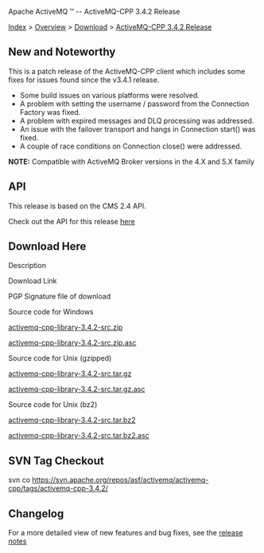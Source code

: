 Apache ActiveMQ ™ -- ActiveMQ-CPP 3.4.2 Release 

[Index](index.html) > [Overview](overview.html) > [Download](download.html) > [ActiveMQ-CPP 3.4.2 Release](activemq-cpp-342-release.html)

New and Noteworthy
------------------

This is a patch release of the ActiveMQ-CPP client which includes some fixes for issues found since the v3.4.1 release.

*   Some build issues on various platforms were resolved.
*   A problem with setting the username / password from the Connection Factory was fixed.
*   A problem with expired messages and DLQ processing was addressed.
*   An issue with the failover transport and hangs in Connection start() was fixed.
*   A couple of race conditions on Connection close() were addressed.

  

**NOTE:** Compatible with ActiveMQ Broker versions in the 4.X and 5.X family

API
---

This release is based on the CMS 2.4 API.

Check out the API for this release [here](http://activemq.apache.org/cms/api_docs/activemqcpp-3.4.0/html)

Download Here
-------------

Description

Download Link

PGP Signature file of download

Source code for Windows

[activemq-cpp-library-3.4.2-src.zip](http://www.apache.org/dyn/closer.cgi/activemq/activemq-cpp/source/activemq-cpp-library-3.4.2-src.zip)

[activemq-cpp-library-3.4.2-src.zip.asc](http://www.apache.org/dist/activemq/activemq-cpp/source/activemq-cpp-library-3.4.2-src.zip.asc)

Source code for Unix (gzipped)

[activemq-cpp-library-3.4.2-src.tar.gz](http://www.apache.org/dyn/closer.cgi/activemq/activemq-cpp/source/activemq-cpp-library-3.4.2-src.tar.gz)

[activemq-cpp-library-3.4.2-src.tar.gz.asc](http://www.apache.org/dist/activemq/activemq-cpp/source/activemq-cpp-library-3.4.2-src.tar.gz.asc)

Source code for Unix (bz2)

[activemq-cpp-library-3.4.2-src.tar.bz2](http://www.apache.org/dyn/closer.cgi/activemq/activemq-cpp/source/activemq-cpp-library-3.4.2-src.tar.bz2)

[activemq-cpp-library-3.4.2-src.tar.bz2.asc](http://www.apache.org/dist/activemq/activemq-cpp/source/activemq-cpp-library-3.4.2-src.tar.bz2.asc)

SVN Tag Checkout
----------------

svn co https://svn.apache.org/repos/asf/activemq/activemq-cpp/tags/activemq-cpp-3.4.2/

Changelog
---------

For a more detailed view of new features and bug fixes, see the [release notes](https://issues.apache.org/jira/secure/ReleaseNote.jspa?projectId=12311207&styleName=Html&version=12319269)

